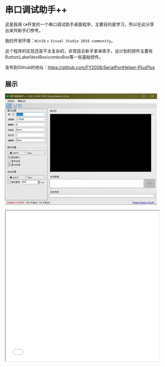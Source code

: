 # 串口调试助手++

这是我用 `C#`开发的一个串口调试助手桌面程序，主要目的是学习，所以在此分享出来共新手们参考。

我的开发环境：`Win10` + `Visual Studio 2019 community`。

这个程序的实现还是不太复杂的，非常适合新手拿来练手，设计到的控件主要有 Button\Label\textBox\comboBox等一些基础控件。

发布到Github的地址：https://github.com/FY2008/SerialPortHelper-PlusPlus

## 展示

![](./1.png)

<iframe height=498 width=510 src="/2020-05-16-17-48-51.mp4">
